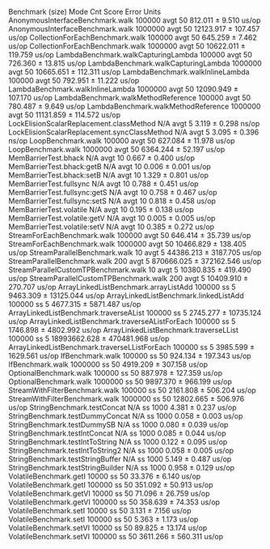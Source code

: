 Benchmark                                       (size)  Mode   Cnt         Score        Error  Units
AnonymousInterfaceBenchmark.walk                100000  avgt    50       812.011 ±      9.510  us/op
AnonymousInterfaceBenchmark.walk               1000000  avgt    50     12123.917 ±    107.457  us/op
CollectionForEachBenchmark.walk                 100000  avgt    50       645.259 ±      7.462  us/op
CollectionForEachBenchmark.walk                1000000  avgt    50     10622.011 ±    119.759  us/op
LambdaBenchmark.walkCapturingLambda             100000  avgt    50       726.360 ±     13.815  us/op
LambdaBenchmark.walkCapturingLambda            1000000  avgt    50     10665.651 ±    112.311  us/op
LambdaBenchmark.walkInlineLambda                100000  avgt    50       792.951 ±     11.222  us/op
LambdaBenchmark.walkInlineLambda               1000000  avgt    50     12090.949 ±    107.170  us/op
LambdaBenchmark.walkMethodReference             100000  avgt    50       780.487 ±      9.649  us/op
LambdaBenchmark.walkMethodReference            1000000  avgt    50     11131.859 ±    114.572  us/op
LockElisionScalarReplacement.classMethod           N/A  avgt     5         3.119 ±      0.298  ns/op
LockElisionScalarReplacement.syncClassMethod       N/A  avgt     5         3.095 ±      0.396  ns/op
LoopBenchmark.walk                              100000  avgt    50       627.084 ±     11.978  us/op
LoopBenchmark.walk                             1000000  avgt    50      6364.244 ±     52.197  us/op
MemBarrierTest.bhack                               N/A  avgt    10         0.667 ±      0.400  us/op
MemBarrierTest.bhack:getB                          N/A  avgt    10         0.006 ±      0.001  us/op
MemBarrierTest.bhack:setB                          N/A  avgt    10         1.329 ±      0.801  us/op
MemBarrierTest.fullsync                            N/A  avgt    10         0.788 ±      0.451  us/op
MemBarrierTest.fullsync:getS                       N/A  avgt    10         0.758 ±      0.467  us/op
MemBarrierTest.fullsync:setS                       N/A  avgt    10         0.818 ±      0.458  us/op
MemBarrierTest.volatile                            N/A  avgt    10         0.195 ±      0.138  us/op
MemBarrierTest.volatile:getV                       N/A  avgt    10         0.005 ±      0.005  us/op
MemBarrierTest.volatile:setV                       N/A  avgt    10         0.385 ±      0.272  us/op
StreamForEachBenchmark.walk                     100000  avgt    50       646.414 ±     35.739  us/op
StreamForEachBenchmark.walk                    1000000  avgt    50     10466.829 ±    138.405  us/op
StreamParallelBenchmark.walk                        10  avgt     5     44386.213 ±   3187.705  us/op
StreamParallelBenchmark.walk                       200  avgt     5    870666.025 ± 372162.546  us/op
StreamParallelCustomTPBenchmark.walk                10  avgt     5     10380.835 ±    419.490  us/op
StreamParallelCustomTPBenchmark.walk               200  avgt     5     10409.910 ±    270.707  us/op
ArrayLinkedListBenchmark.arrayListAdd           100000    ss     5      9463.309 ±  13125.044  us/op
ArrayLinkedListBenchmark.linkedListAdd          100000    ss     5      4677.315 ±   5871.487  us/op
ArrayLinkedListBenchmark.traverseAList          100000    ss     5      2745.277 ±  10735.124  us/op
ArrayLinkedListBenchmark.traverseAListForEach   100000    ss     5      1746.898 ±   4802.992  us/op
ArrayLinkedListBenchmark.traverseLList          100000    ss     5  18993662.628 ± 470481.968  us/op
ArrayLinkedListBenchmark.traverseLListForEach   100000    ss     5      3985.599 ±   1629.561  us/op
IfBenchmark.walk                                100000    ss    50       924.134 ±    197.343  us/op
IfBenchmark.walk                               1000000    ss    50      4919.209 ±    307.158  us/op
OptionalBenchmark.walk                          100000    ss    50       887.978 ±    127.359  us/op
OptionalBenchmark.walk                         1000000    ss    50      9897.370 ±    966.199  us/op
StreamWithFilterBenchmark.walk                  100000    ss    50      2161.808 ±    506.204  us/op
StreamWithFilterBenchmark.walk                 1000000    ss    50     12802.665 ±    506.976  us/op
StringBenchmark.testConcat                         N/A    ss  1000         4.381 ±      0.237  us/op
StringBenchmark.testDummyConcat                    N/A    ss  1000         0.058 ±      0.003  us/op
StringBenchmark.testDummySB                        N/A    ss  1000         0.080 ±      0.039  us/op
StringBenchmark.testIntConcat                      N/A    ss  1000         0.085 ±      0.044  us/op
StringBenchmark.testIntToString                    N/A    ss  1000         0.122 ±      0.095  us/op
StringBenchmark.testIntToString2                   N/A    ss  1000         0.058 ±      0.005  us/op
StringBenchmark.testStringBuffer                   N/A    ss  1000         5.149 ±      0.487  us/op
StringBenchmark.testStringBuilder                  N/A    ss  1000         0.958 ±      0.129  us/op
VolatileBenchmark.getI                           10000    ss    50        33.376 ±      6.140  us/op
VolatileBenchmark.getI                          100000    ss    50       351.092 ±     50.913  us/op
VolatileBenchmark.getVI                          10000    ss    50        71.096 ±     26.759  us/op
VolatileBenchmark.getVI                         100000    ss    50       358.639 ±     74.353  us/op
VolatileBenchmark.setI                           10000    ss    50         3.131 ±      7.156  us/op
VolatileBenchmark.setI                          100000    ss    50         5.363 ±      1.173  us/op
VolatileBenchmark.setVI                          10000    ss    50        89.825 ±     13.174  us/op
VolatileBenchmark.setVI                         100000    ss    50      3611.266 ±    560.311  us/op
